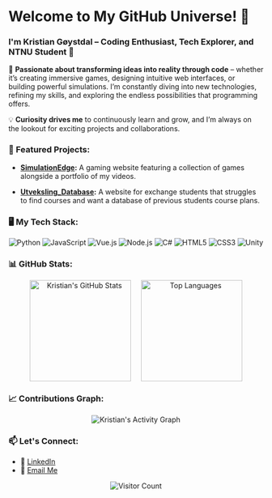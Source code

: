# Welcome to My GitHub Universe! 🌟

### I'm Kristian Gøystdal – Coding Enthusiast, Tech Explorer, and NTNU Student 👋

🚀 **Passionate about transforming ideas into reality through code** – whether it’s creating immersive games, designing intuitive web interfaces, or building powerful simulations. I’m constantly diving into new technologies, refining my skills, and exploring the endless possibilities that programming offers.

💡 **Curiosity drives me** to continuously learn and grow, and I’m always on the lookout for exciting projects and collaborations.

### 🌟 Featured Projects:

- **[SimulationEdge](https://github.com/kristiangoystdal/SimulationEdge):** A gaming website featuring a collection of games alongside a portfolio of my videos.
  
- **[Utveksling_Database](https://github.com/kristiangoystdal/Utveksling_Database):** A website for exchange students that struggles to find courses and want a database of previous students course plans.




### 🖥️ My Tech Stack:

<p align="center">
  <img src="https://img.shields.io/badge/Python-3776AB?style=for-the-badge&logo=python&logoColor=white" alt="Python" />
  <img src="https://img.shields.io/badge/JavaScript-F7DF1E?style=for-the-badge&logo=javascript&logoColor=black" alt="JavaScript" />
  <img src="https://img.shields.io/badge/Vue.js-4FC08D?style=for-the-badge&logo=vue.js&logoColor=white" alt="Vue.js" />
  <img src="https://img.shields.io/badge/Node.js-339933?style=for-the-badge&logo=node-dot-js&logoColor=white" alt="Node.js" />
  <img src="https://img.shields.io/badge/C Sharp-239120?style=for-the-badge&logo=c-sharp&logoColor=white" alt="C#" />
  <img src="https://img.shields.io/badge/HTML5-E34F26?style=for-the-badge&logo=html5&logoColor=white" alt="HTML5" />
  <img src="https://img.shields.io/badge/CSS3-1572B6?style=for-the-badge&logo=css3&logoColor=white" alt="CSS3" />
  <img src="https://img.shields.io/badge/Unity-000000?style=for-the-badge&logo=unity&logoColor=white" alt="Unity" />
</p>

### 📊 GitHub Stats:
<p align="center" style="display: flex; justify-content: center; align-items: center;">
  <img src="https://github-readme-stats.vercel.app/api?username=kristiangoystdal&show_icons=true&theme=radical" alt="Kristian's GitHub Stats" style="height: 200px;" />
  <img src="https://github-readme-stats.vercel.app/api/top-langs/?username=kristiangoystdal&layout=compact&theme=radical" alt="Top Languages" style="height: 200px; margin-left: 20px;" />
</p>


### 📈 Contributions Graph:


<p align="center">
  <img src="https://github-readme-activity-graph.vercel.app/graph?username=kristiangoystdal&bg_color=00000000&color=ffffff&line=ffffff&point=ffffff&theme=radical" alt="Kristian's Activity Graph" />
</p>



### 📫 Let's Connect:

- 💬 [LinkedIn]([https://www.linkedin.com/in/kristian-goystdal/](https://www.linkedin.com/in/kristian-g%C3%B8ystdal-4895a6228/))
- 📧 [Email Me](mailto:krisgoy100@gmail.com)

<p align="center">
  <img src="https://profile-counter.glitch.me/kristiangoystdal/count.svg" alt="Visitor Count" />
</p>
